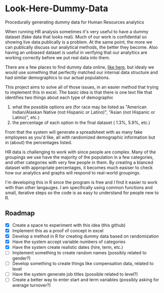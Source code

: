 # Look-Here-Dummy-Data
Procedurally generating dummy data for Human Resources analytics


When running HR analysis sometimes it's very useful to have a dummy dataset (fake data that looks real).  Much of our work is confidential so showing live data publically is a problem.  At the same point, the more we can publically discuss our analytical methods, the better they become.  Also having an unbiased dataset is useful in verifying that our analyitics are working correctly before we put real data into them.

There are a few places to find dummy data online, [like here](https://www.aihr.com/blog/hr-data-sets-people-analytics/), but idealy we would use something that perfectly matched our internal data structure and had similar demographics to our actual populations.

This project aims to solve all of those issues, in an easier method that trying to implement this in excel.  The basic idea is that there is one text file that identifies two things about each type of demographic
1) what the possible options are (for race may be listed as "American Indian/Alaskan Native (not Hispanic or Latino)", "Asian (not Hispanic or Latino)", etc.) 
2) the percentage of each option in the final dataset ( 1.3%, 5.9%, etc.)

From that the system will generate a spreadsheet with as many fake employees as you'd like, all with randomized demographic information but in (about) the percentages listed.

HR data is challenging to work with since people are complex.  Many of the groupings we use have the majority of the population in a few categories, and other categories with very few people in them.  By creating a blanced dataset with appropriate percentages, it becomes much easiser to check how our analytics and graphs will respond to real-world groupings.

I'm developing this in R since the program is free and I find it easier to work with than other langauges.  I am specifically using common functions and small, iterative steps so the code is as easy to understand for people new to R.  

## Roadmap

- [X] Create a space to experiment with this idea (this github)
- [X] Implement this as a proof of concept in excel
- [X] Develop a method in R for creating dummy data based on randomization 
- [X] Have the system accept variable numbers of categories
- [X] Have the system create realistic dates (hire, term, etc.)
- [ ] Implement something to create random names (possibly related to gender?)
- [ ] Develop something to create things like compensation data, related to level
- [ ] Have the system generate job titles (possible related to level?)
- [ ] Create a better way to enter start and term variables (possibly asking for average turnover?)
